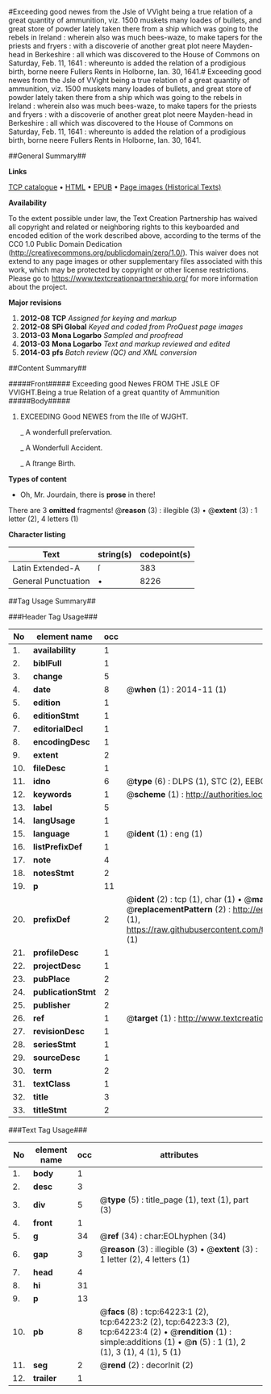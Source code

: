 #Exceeding good newes from the Jsle of VVight being a true relation of a great quantity of ammunition, viz. 1500 muskets many loades of bullets, and great store of powder lately taken there from a ship which was going to the rebels in Ireland : wherein also was much bees-waze, to make tapers for the priests and fryers : with a discoverie of another great plot neere Mayden-head in Berkeshire : all which was discovered to the House of Commons on Saturday, Feb. 11, 1641 : whereunto is added the relation of a prodigious birth, borne neere Fullers Rents in Holborne, Ian. 30, 1641.#
Exceeding good newes from the Jsle of VVight being a true relation of a great quantity of ammunition, viz. 1500 muskets many loades of bullets, and great store of powder lately taken there from a ship which was going to the rebels in Ireland : wherein also was much bees-waze, to make tapers for the priests and fryers : with a discoverie of another great plot neere Mayden-head in Berkeshire : all which was discovered to the House of Commons on Saturday, Feb. 11, 1641 : whereunto is added the relation of a prodigious birth, borne neere Fullers Rents in Holborne, Ian. 30, 1641.

##General Summary##

**Links**

[TCP catalogue](http://www.ota.ox.ac.uk/tcp/)  • 
[HTML](http://tei.it.ox.ac.uk/tcp/Texts-HTML/free/A38/A38985.html)  • 
[EPUB](http://tei.it.ox.ac.uk/tcp/Texts-EPUB/free/A38/A38985.epub) • 
[Page images (Historical Texts)](https://historicaltexts.jisc.ac.uk/eebo-12603255e)

**Availability**

To the extent possible under law, the Text Creation Partnership has waived all copyright and related or neighboring rights to this keyboarded and encoded edition of the work described above, according to the terms of the CC0 1.0 Public Domain Dedication (http://creativecommons.org/publicdomain/zero/1.0/). This waiver does not extend to any page images or other supplementary files associated with this work, which may be protected by copyright or other license restrictions. Please go to https://www.textcreationpartnership.org/ for more information about the project.

**Major revisions**

1. __2012-08__ __TCP__ *Assigned for keying and markup*
1. __2012-08__ __SPi Global__ *Keyed and coded from ProQuest page images*
1. __2013-03__ __Mona Logarbo__ *Sampled and proofread*
1. __2013-03__ __Mona Logarbo__ *Text and markup reviewed and edited*
1. __2014-03__ __pfs__ *Batch review (QC) and XML conversion*

##Content Summary##

#####Front#####
Exceeding good Newes FROM THE JSLE OF VVIGHT.Being a true Relation of a great quantity of Ammunition
#####Body#####

1. EXCEEDING Good NEWES from the Iſle of WJGHT.

    _ A wonderfull preſervation.

    _ A Wonderfull Accident.

    _ A ſtrange Birth.

**Types of content**

  * Oh, Mr. Jourdain, there is **prose** in there!

There are 3 **omitted** fragments! 
 @__reason__ (3) : illegible (3)  •  @__extent__ (3) : 1 letter (2), 4 letters (1)

**Character listing**


|Text|string(s)|codepoint(s)|
|---|---|---|
|Latin Extended-A|ſ|383|
|General Punctuation|•|8226|

##Tag Usage Summary##

###Header Tag Usage###

|No|element name|occ|attributes|
|---|---|---|---|
|1.|__availability__|1||
|2.|__biblFull__|1||
|3.|__change__|5||
|4.|__date__|8| @__when__ (1) : 2014-11 (1)|
|5.|__edition__|1||
|6.|__editionStmt__|1||
|7.|__editorialDecl__|1||
|8.|__encodingDesc__|1||
|9.|__extent__|2||
|10.|__fileDesc__|1||
|11.|__idno__|6| @__type__ (6) : DLPS (1), STC (2), EEBO-CITATION (1), OCLC (1), VID (1)|
|12.|__keywords__|1| @__scheme__ (1) : http://authorities.loc.gov/ (1)|
|13.|__label__|5||
|14.|__langUsage__|1||
|15.|__language__|1| @__ident__ (1) : eng (1)|
|16.|__listPrefixDef__|1||
|17.|__note__|4||
|18.|__notesStmt__|2||
|19.|__p__|11||
|20.|__prefixDef__|2| @__ident__ (2) : tcp (1), char (1)  •  @__matchPattern__ (2) : ([0-9\-]+):([0-9IVX]+) (1), (.+) (1)  •  @__replacementPattern__ (2) : http://eebo.chadwyck.com/downloadtiff?vid=$1&page=$2 (1), https://raw.githubusercontent.com/textcreationpartnership/Texts/master/tcpchars.xml#$1 (1)|
|21.|__profileDesc__|1||
|22.|__projectDesc__|1||
|23.|__pubPlace__|2||
|24.|__publicationStmt__|2||
|25.|__publisher__|2||
|26.|__ref__|1| @__target__ (1) : http://www.textcreationpartnership.org/docs/. (1)|
|27.|__revisionDesc__|1||
|28.|__seriesStmt__|1||
|29.|__sourceDesc__|1||
|30.|__term__|2||
|31.|__textClass__|1||
|32.|__title__|3||
|33.|__titleStmt__|2||


###Text Tag Usage###

|No|element name|occ|attributes|
|---|---|---|---|
|1.|__body__|1||
|2.|__desc__|3||
|3.|__div__|5| @__type__ (5) : title_page (1), text (1), part (3)|
|4.|__front__|1||
|5.|__g__|34| @__ref__ (34) : char:EOLhyphen (34)|
|6.|__gap__|3| @__reason__ (3) : illegible (3)  •  @__extent__ (3) : 1 letter (2), 4 letters (1)|
|7.|__head__|4||
|8.|__hi__|31||
|9.|__p__|13||
|10.|__pb__|8| @__facs__ (8) : tcp:64223:1 (2), tcp:64223:2 (2), tcp:64223:3 (2), tcp:64223:4 (2)  •  @__rendition__ (1) : simple:additions (1)  •  @__n__ (5) : 1 (1), 2 (1), 3 (1), 4 (1), 5 (1)|
|11.|__seg__|2| @__rend__ (2) : decorInit (2)|
|12.|__trailer__|1||
